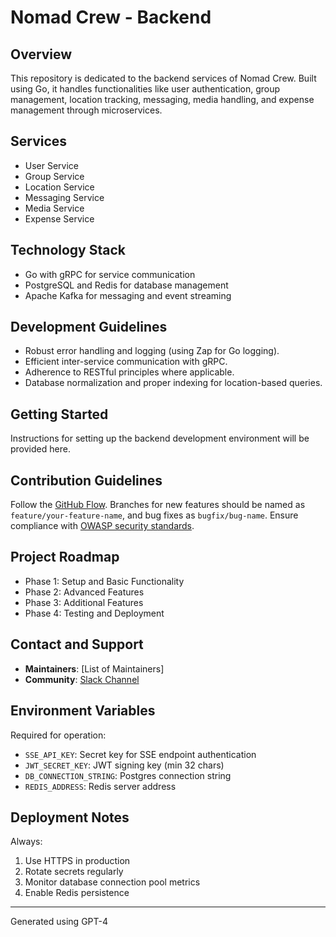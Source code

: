 # Nomad Crew - Backend

## Overview

This repository is dedicated to the backend services of Nomad Crew. Built using Go, it handles functionalities like user authentication, group management, location tracking, messaging, media handling, and expense management through microservices.

## Services

- User Service
- Group Service
- Location Service
- Messaging Service
- Media Service
- Expense Service

## Technology Stack

- Go with gRPC for service communication
- PostgreSQL and Redis for database management
- Apache Kafka for messaging and event streaming

## Development Guidelines

- Robust error handling and logging (using Zap for Go logging).
- Efficient inter-service communication with gRPC.
- Adherence to RESTful principles where applicable.
- Database normalization and proper indexing for location-based queries.

## Getting Started

Instructions for setting up the backend development environment will be provided here.

## Contribution Guidelines

Follow the [GitHub Flow](https://docs.github.com/en/get-started/quickstart/github-flow). Branches for new features should be named as `feature/your-feature-name`, and bug fixes as `bugfix/bug-name`. Ensure compliance with [OWASP security standards](https://owasp.org/www-project-mobile-app-security/).

## Project Roadmap

- Phase 1: Setup and Basic Functionality
- Phase 2: Advanced Features
- Phase 3: Additional Features
- Phase 4: Testing and Deployment

## Contact and Support

- **Maintainers**: [List of Maintainers]
- **Community**: [Slack Channel](https://join.slack.com/t/slack-les9847/shared_invite/zt-2a0dqjzvk-YLC9TQFBExNnPFsH9yAB6g)

## Environment Variables

Required for operation:

- `SSE_API_KEY`: Secret key for SSE endpoint authentication
- `JWT_SECRET_KEY`: JWT signing key (min 32 chars)
- `DB_CONNECTION_STRING`: Postgres connection string
- `REDIS_ADDRESS`: Redis server address

## Deployment Notes

Always:

1. Use HTTPS in production
2. Rotate secrets regularly
3. Monitor database connection pool metrics
4. Enable Redis persistence

---
Generated using GPT-4
